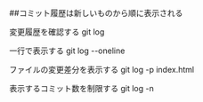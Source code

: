 ##コミット履歴は新しいものから順に表示される

変更履歴を確認する
    git log

一行で表示する
    git log --oneline

ファイルの変更差分を表示する
    git log -p index.html

表示するコミット数を制限する
    git log -n
